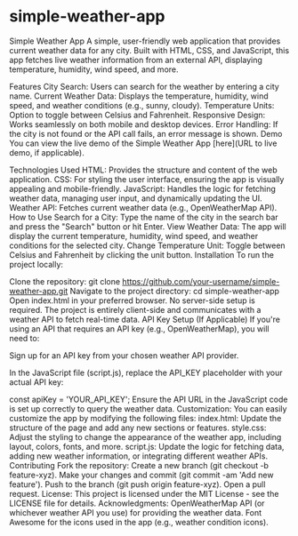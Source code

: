 # simple-weather-app
Simple Weather App
A simple, user-friendly web application that provides current weather data for any city. Built with HTML, CSS, and JavaScript, this app fetches live weather information from an external API, displaying temperature, humidity, wind speed, and more.

Features
City Search: Users can search for the weather by entering a city name.
Current Weather Data: Displays the temperature, humidity, wind speed, and weather conditions (e.g., sunny, cloudy).
Temperature Units: Option to toggle between Celsius and Fahrenheit.
Responsive Design: Works seamlessly on both mobile and desktop devices.
Error Handling: If the city is not found or the API call fails, an error message is shown.
Demo
You can view the live demo of the Simple Weather App [here](URL to live demo, if applicable).

Technologies Used
HTML: Provides the structure and content of the web application.
CSS: For styling the user interface, ensuring the app is visually appealing and mobile-friendly.
JavaScript: Handles the logic for fetching weather data, managing user input, and dynamically updating the UI.
Weather API: Fetches current weather data (e.g., OpenWeatherMap API).
How to Use
Search for a City: Type the name of the city in the search bar and press the "Search" button or hit Enter.
View Weather Data: The app will display the current temperature, humidity, wind speed, and weather conditions for the selected city.
Change Temperature Unit: Toggle between Celsius and Fahrenheit by clicking the unit button.
Installation
To run the project locally:

Clone the repository:
git clone https://github.com/your-username/simple-weather-app.git
Navigate to the project directory:
cd simple-weather-app
Open index.html in your preferred browser.
No server-side setup is required. The project is entirely client-side and communicates with a weather API to fetch real-time data.
API Key Setup (If Applicable)
If you're using an API that requires an API key (e.g., OpenWeatherMap), you will need to:

Sign up for an API key from your chosen weather API provider.

In the JavaScript file (script.js), replace the API_KEY placeholder with your actual API key:

const apiKey = 'YOUR_API_KEY';
Ensure the API URL in the JavaScript code is set up correctly to query the weather data.
Customization:
You can easily customize the app by modifying the following files:
index.html: Update the structure of the page and add any new sections or features.
style.css: Adjust the styling to change the appearance of the weather app, including layout, colors, fonts, and more.
script.js: Update the logic for fetching data, adding new weather information, or integrating different weather APIs.
Contributing
Fork the repository:
Create a new branch (git checkout -b feature-xyz).
Make your changes and commit (git commit -am 'Add new feature').
Push to the branch (git push origin feature-xyz).
Open a pull request.
License:
This project is licensed under the MIT License - see the LICENSE file for details.
Acknowledgments:
OpenWeatherMap API (or whichever weather API you use) for providing the weather data.
Font Awesome for the icons used in the app (e.g., weather condition icons).
